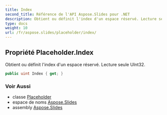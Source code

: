 ```yaml
---
title: Index
second_title: Référence de l'API Aspose.Slides pour .NET
description: Obtient ou définit l'index d'un espace réservé. Lecture seule UInt32.
type: docs
weight: 10
url: /fr/aspose.slides/placeholder/index/
---
```


## Propriété Placeholder.Index

Obtient ou définit l'index d'un espace réservé. Lecture seule UInt32.

```csharp
public uint Index { get; }
```

### Voir Aussi

* classe [Placeholder](../../placeholder)
* espace de noms [Aspose.Slides](../../placeholder)
* assembly [Aspose.Slides](../../../)

<!-- NE PAS MODIFIER : généré par xmldocmd pour Aspose.Slides.dll -->
